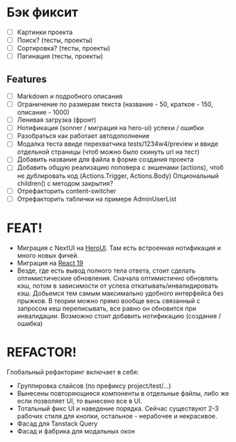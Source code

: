 # Бэк фиксит

- [ ] Картинки проекта
- [ ] Поиск? (тесты, проекты)
- [ ] Сортировка? (тесты, проекты)
- [ ] Пагинация (тесты, проекты)

## Features
- [ ] Мarkdown и подробного описания
- [ ] Ограничение по размерам текста (название - 50, краткое - 150, описание - 1000)
- [ ] Ленивая загрузка (фронт)
- [ ] Нотификация (sonner / миграция на hero-ui) успехи / ошибки
- [ ] Разобраться как работает автодополнение
- [ ] Модалка теста ввиде перехватчика tests/1234w4/preview и ввиде отдельной страницы (чтоб можно было скинуть url на тест)
- [ ] Добавить название для файла в форме создания проекта
- [ ] Добавить общую реализацию поповера с экшенами (actions), чтоб не дублировать код (Actions.Trigger, Actions.Body) Опциональный children() с методом закрытия?
- [ ] Отрефакторить content-switcher
- [ ] Отрефакторить таблички на примере AdminUserList

# FEAT! 
- Миграция с NextUI на [HeroUI](https://www.heroui.com/docs/guide/nextui-to-heroui). Там есть встроенная нотификация и много новых фичей.
- Миграция на [React 19](https://react.dev/reference/react)
- Везде, где есть вывод полного тела ответа, стоит сделать оптимистические обновления. Сначала оптимистично обновлять кэш, потом в зависимости от успеха откатывать/инвалидировать кэш. Добьемся тем самым максимально удобного интерфейса без прыжков. В теории можно прямо вообще весь связанный с запросом кеш переписывать, все равно он обновится при инвалидации. Возможно стоит добавить нотификацию (создание / ошибка)

# REFACTOR!
Глобальный рефакторинг включает в себя:
- Группировка слайсов (по префиксу project/test/...)
- Вынесены повторяющиеся компоненты в отдельные файлы, либо же если позволяет UI, то вынесено все в UI.
- Тотальный фикс UI и наведение порядка. Сейчас существуют 2-3 рабочих стиля для кнопки, остальное - нерабочее и некрасивое.
- Фасад для Tanstack Query
- Фасад и фабрика для модальных окон
